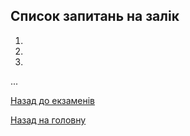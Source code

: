 ## Список запитань на залік

1. 

2. 

3. 

...

[Назад до екзаменів](README.md)

[Назад на головну](../README.md)

